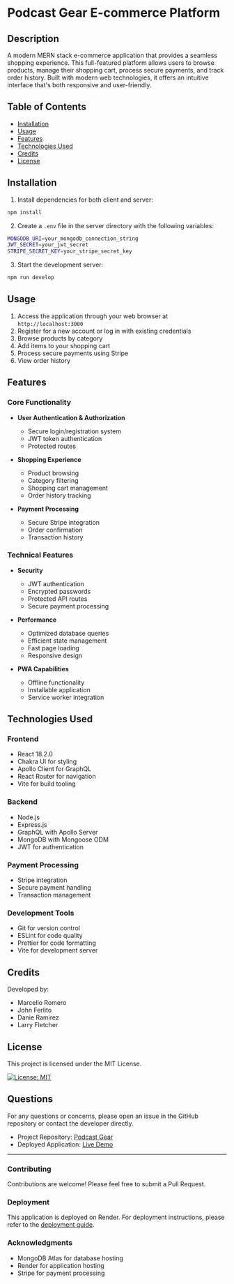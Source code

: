 # Podcast Gear E-commerce Platform

## Description
A modern MERN stack e-commerce application that provides a seamless shopping experience. This full-featured platform allows users to browse products, manage their shopping cart, process secure payments, and track order history. Built with modern web technologies, it offers an intuitive interface that's both responsive and user-friendly.

## Table of Contents
- [Installation](#installation)
- [Usage](#usage)
- [Features](#features)
- [Technologies Used](#technologies-used)
- [Credits](#credits)
- [License](#license)

## Installation

1. Install dependencies for both client and server:
```bash
npm install
```
2. Create a `.env` file in the server directory with the following variables:
```bash
MONGODB_URI=your_mongodb_connection_string
JWT_SECRET=your_jwt_secret
STRIPE_SECRET_KEY=your_stripe_secret_key
```
3. Start the development server:
```bash
npm run develop
```

## Usage
1. Access the application through your web browser at `http://localhost:3000`
2. Register for a new account or log in with existing credentials
3. Browse products by category
4. Add items to your shopping cart
5. Process secure payments using Stripe
6. View order history

## Features
### Core Functionality
- **User Authentication & Authorization**
  - Secure login/registration system
  - JWT token authentication
  - Protected routes

- **Shopping Experience**
  - Product browsing
  - Category filtering
  - Shopping cart management
  - Order history tracking

- **Payment Processing**
  - Secure Stripe integration
  - Order confirmation
  - Transaction history

### Technical Features
- **Security**
  - JWT authentication
  - Encrypted passwords
  - Protected API routes
  - Secure payment processing

- **Performance**
  - Optimized database queries
  - Efficient state management
  - Fast page loading
  - Responsive design

- **PWA Capabilities**
  - Offline functionality
  - Installable application
  - Service worker integration

## Technologies Used
### Frontend
- React 18.2.0
- Chakra UI for styling
- Apollo Client for GraphQL
- React Router for navigation
- Vite for build tooling

### Backend
- Node.js
- Express.js
- GraphQL with Apollo Server
- MongoDB with Mongoose ODM
- JWT for authentication

### Payment Processing
- Stripe integration
- Secure payment handling
- Transaction management

### Development Tools
- Git for version control
- ESLint for code quality
- Prettier for code formatting
- Vite for development server

## Credits
Developed by:
- Marcello Romero
- John Ferlito
- Danie Ramirez
- Larry Fletcher

## License
This project is licensed under the MIT License.

[![License: MIT](https://img.shields.io/badge/License-MIT-yellow.svg)](https://opensource.org/licenses/MIT)

## Questions
For any questions or concerns, please open an issue in the GitHub repository or contact the developer directly.

- Project Repository: [Podcast Gear](https://github.com/danielsantana9824/theLast/tree/main)
- Deployed Application: [Live Demo](https://thelast-w1jl.onrender.com)

---

### Contributing
Contributions are welcome! Please feel free to submit a Pull Request.

### Deployment
This application is deployed on Render. For deployment instructions, please refer to the [deployment guide](https://coding-boot-camp.github.io/full-stack/render/deploy-mern-stack-with-render-guide).

### Acknowledgments
- MongoDB Atlas for database hosting
- Render for application hosting
- Stripe for payment processing

